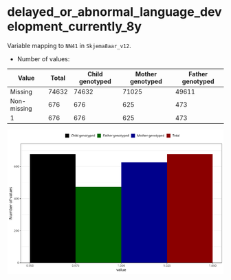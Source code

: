 # delayed_or_abnormal_language_development_currently_8y
Variable mapping to `NN41` in `Skjema8aar_v12`.
- Number of values:

| Value | Total | Child genotyped | Mother genotyped | Father genotyped |
| ----- | ----- | --------------- | ---------------- | ---------------- |
| Missing | 74632 | 74632 | 71025 | 49611 |
| Non-missing | 676 | 676 | 625 | 473 |
| 1 | 676 | 676 | 625 | 473 |



![](delayed_or_abnormal_language_development_currently_8y_n.png)



